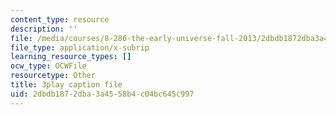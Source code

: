 ```yaml
---
content_type: resource
description: ''
file: /media/courses/8-286-the-early-universe-fall-2013/2dbdb1872dba3a4558b4c04bc645c997_MKPswx4hjec.srt
file_type: application/x-subrip
learning_resource_types: []
ocw_type: OCWFile
resourcetype: Other
title: 3play caption file
uid: 2dbdb187-2dba-3a45-58b4-c04bc645c997
---
```

